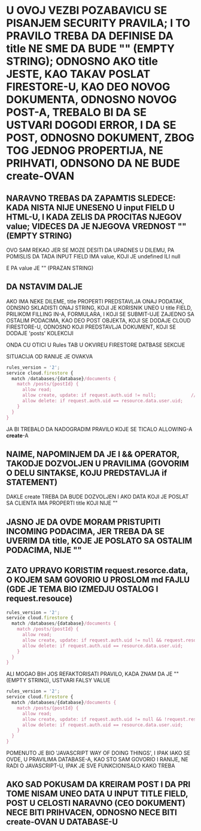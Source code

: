 # U OVOJ VEZBI POZABAVICU SE PISANJEM SECURITY PRAVILA; I TO PRAVILO TREBA DA DEFINISE DA title NE SME DA BUDE "" (EMPTY STRING); ODNOSNO AKO title JESTE, KAO TAKAV POSLAT FIRESTORE-U, KAO DEO NOVOG DOKUMENTA, ODNOSNO NOVOG POST-A, TREBALO BI DA SE USTVARI DOGODI ERROR, I DA SE POST, ODNOSNO DOKUMENT, ZBOG TOG JEDNOG PROPERTIJA, NE PRIHVATI, ODNSONO DA NE BUDE create-OVAN

## NARAVNO TREBAS DA ZAPAMTIS SLEDECE: KADA NISTA NIJE UNESENO U input FIELD U HTML-U, I KADA ZELIS DA PROCITAS NJEGOV value; VIDECES DA JE NJEGOVA VREDNOST "" (EMPTY STRING)

OVO SAM REKAO JER SE MOZE DESITI DA UPADNES U DILEMU, PA POMISLIS DA TADA INPUT FIELD IMA value, KOJI JE undefined ILI null

E PA value JE "" (PRAZAN STRING)

## DA NSTAVIM DALJE

AKO IMA NEKE DILEME, title PROPERTI PREDSTAVLJA ONAJ PODATAK, ODNSNO SKLADISTI ONAJ STRING, KOJI JE KORISNIK UNEO U title FIELD, PRILIKOM FILLING IN-A, FORMULARA, I KOJI SE SUBMIT-UJE ZAJEDNO SA OSTALIM PODACIMA, KAO DEO POST OBJEKTA, KOJI SE DODAJE CLOUD FIRESTORE-U, ODNOSNO KOJI PREDSTAVLJA DOKUMENT, KOJI SE DODAJE 'posts' KOLEKCIJI

ONDA CU OTICI U Rules TAB U OKVIREU FIRESTORE DATBASE SEKCIJE

SITUACIJA OD RANIJE JE OVAKVA

```javascript
rules_version = '2';
service cloud.firestore {
  match /databases/{database}/documents {
    match /posts/{postId} {
      allow read;
      allow create, update: if request.auth.uid != null;             // OVO ME DAKLE ZANIMA
      allow delete: if request.auth.uid == resource.data.user.uid;
    }
  }
}
```

JA BI TREBALO DA NADOGRADIM PRAVILO KOJE SE TICALO ALLOWING-A **create**-A

## NAIME, NAPOMINJEM DA JE I && OPERATOR, TAKODJE DOZVOLJEN U PRAVILIMA (GOVORIM O DELU SINTAKSE, KOJU PREDSTAVLJA if STATEMENT)

DAKLE create TREBA DA BUDE DOZVOLJEN I AKO DATA KOJI JE POSLAT SA CLIENTA IMA PROPERTI title KOJI NIJE ""

## JASNO JE DA OVDE MORAM PRISTUPITI INCOMING PODACIMA, JER TREBA DA SE UVERIM DA title, KOJE JE POSLATO SA OSTALIM PODACIMA, NIJE ""

## ZATO UPRAVO KORISTIM request.resorce.data, O KOJEM SAM GOVORIO U PROSLOM md FAJLU (GDE JE TEMA BIO IZMEDJU OSTALOG I request.resouce)

```javascript
rules_version = '2';
service cloud.firestore {
  match /databases/{database}/documents {
    match /posts/{postId} {
      allow read;
      allow create, update: if request.auth.uid != null && request.resource.data.title != ""; // DAKLE DODAO SAM && OPERATOR, I PORED NJEGA, DODATNU LOGICKU IZJAVU, KOJA CE BITI TACNA, AKO POMENUTI title NIJE ""
      allow delete: if request.auth.uid == resource.data.user.uid;
    }
  }
}
```

ALI MOGAO BIH JOS REFAKTORISATI PRAVILO, KADA ZNAM DA JE "" (EMPTY STRING), USTVARI FALSY VALUE

```javascript
rules_version = '2';
service cloud.firestore {
  match /databases/{database}/documents {
    match /posts/{postId} {
      allow read;
      allow create, update: if request.auth.uid != null && !request.resource.data.title; //  ! UZ PRAZAN STRING DAJE true
      allow delete: if request.auth.uid == resource.data.user.uid;
    }
  }
}

```

POMENUTO JE BIO 'JAVASCRIPT WAY OF DOING THINGS', I IPAK IAKO SE OVDE, U PRAVILIMA DATABASE-A, KAO STO SAM GOVORIO I RANIJE, NE RADI O JAVASCRIPT-U, IPAK JE SVE FUNKCIONISALO KAKO TREBA

## AKO SAD POKUSAM DA KREIRAM POST I DA PRI TOME NISAM UNEO DATA U INPUT TITLE FIELD, POST U CELOSTI NARAVNO (CEO DOKUMENT) NECE BITI PRIHVACEN, ODNOSNO NECE BITI create-OVAN U DATABASE-U
